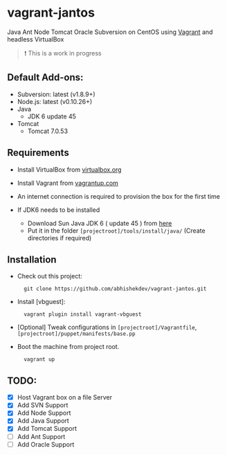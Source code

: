 vagrant-jantos
==============

Java Ant Node Tomcat Oracle Subversion on CentOS using [Vagrant](http://www.vagrantup.com) and headless VirtualBox
> :exclamation: This is a work in progress


## Default Add-ons:
- Subversion: latest (v1.8.9+)
- Node.js: latest (v0.10.26+)
- Java
	- JDK 6 update 45
- Tomcat
	- Tomcat 7.0.53


## Requirements
* Install VirtualBox from [virtualbox.org](https://www.virtualbox.org)
* Install Vagrant from [vagrantup.com](http://www.vagrantup.com)
* An internet connection is required to provision the box for the first time
* If JDK6 needs to be installed
	
	- Download Sun Java JDK 6 ( update 45 ) from [here](http://www.oracle.com/technetwork/java/javasebusiness/downloads/java-archive-downloads-javase6-419409.html#jdk-6u45-oth-JPR)
	- Put it in the folder `[projectroot]/tools/install/java/` (Create directories if required)


## Installation
* Check out this project:

        git clone https://github.com/abhishekdev/vagrant-jantos.git

* Install [vbguest]:

        vagrant plugin install vagrant-vbguest

* [Optional] Tweak configurations in `[projectroot]/Vagrantfile`, `[projectroot]/puppet/manifests/base.pp`

* Boot the machine from project root.
		
		vagrant up


## TODO:
- [x] Host Vagrant box on a file Server
- [x] Add SVN Support
- [x] Add Node Support
- [x] Add Java Support
- [x] Add Tomcat Support
- [ ] Add Ant Support
- [ ] Add Oracle Support